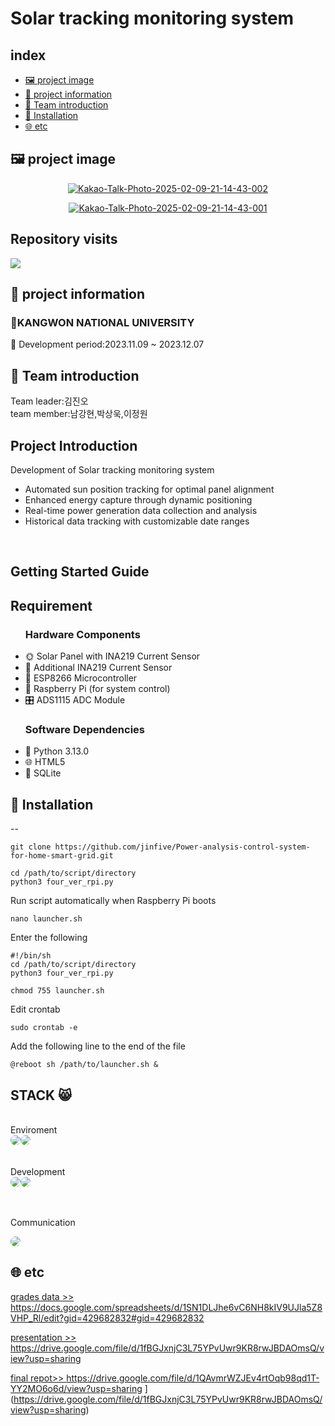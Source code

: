 # Solar tracking monitoring system

## index

- [🖼️ project image](#-project-image)
- [📌 project information](#-project-information)
- [👥 Team introduction](#-Team-introduction)
- [🚀 Installation](#-Installation)
- [🌐 etc](#-etc)

## 🖼️ project image
<div align="center">
  <a href="https://ibb.co/4gs1mHzc"><img src="https://i.ibb.co/LhQNk3mM/Kakao-Talk-Photo-2025-02-09-21-14-43-002.jpg" alt="Kakao-Talk-Photo-2025-02-09-21-14-43-002" border="0"></a>
  
  <a href="https://ibb.co/tTY48YX0"><img src="https://i.ibb.co/Pv1Nw1Q2/Kakao-Talk-Photo-2025-02-09-21-14-43-001.jpg" alt="Kakao-Talk-Photo-2025-02-09-21-14-43-001" border="0"></a>
  <br>
  
</div>



## Repository visits
<a href="https://hits.seeyoufarm.com"><img src="https://hits.seeyoufarm.com/api/count/incr/badge.svg?url=https%3A%2F%2Fgithub.com%2Fjinfive%2FNewProject1&count_bg=%2379C83D&title_bg=%23555555&icon=java.svg&icon_color=%23D7C7C7&title=hits&edge_flat=false"/></a>

## 📌 project information
### KANGWON NATIONAL UNIVERSITY
📖 
Development period:2023.11.09 ~ 2023.12.07
<br>
## 👥 Team introduction
Team leader:김진오
<br>
team member:남강현,박상욱,이정원

## Project Introduction
Development of Solar tracking monitoring system
<ul>
  <li>Automated sun position tracking for optimal panel alignment</li>
  <li>Enhanced energy capture through dynamic positioning</li>
  <li>Real-time power generation data collection and analysis</li>
  <li>Historical data tracking with customizable date ranges</li>
</ul>
<br>
<h2>Getting Started Guide</h2> 

Requirement
--
<ul>
  <h3>Hardware Components</h3>
<li>🌞 Solar Panel with INA219 Current Sensor</li>
<li>🔌 Additional INA219 Current Sensor</li>
<li>📡 ESP8266 Microcontroller</li>
<li>🥧 Raspberry Pi (for system control)</li>
<li>🎛️ ADS1115 ADC Module</li>
<h3>Software Dependencies</h3> 
<li>🐍 Python 3.13.0</li>
<li>🌐 HTML5</li>
<li>💾 SQLite</li>
  
</ul>


## 🚀 Installation
--

```
git clone https://github.com/jinfive/Power-analysis-control-system-for-home-smart-grid.git
```

```
cd /path/to/script/directory
python3 four_ver_rpi.py
```
Run script automatically when Raspberry Pi boots
```
nano launcher.sh
```
Enter the following
```
#!/bin/sh
cd /path/to/script/directory
python3 four_ver_rpi.py
```

```
chmod 755 launcher.sh
```

Edit crontab

```
sudo crontab -e
```
Add the following line to the end of the file

```
@reboot sh /path/to/launcher.sh &
```
## STACK 😸
<br>
Enviroment
<br>
<div style="display: flex; align-items: center;">
  <img src="https://img.shields.io/badge/raspberrypi-A22846?style=for-the-badge&logo=raspberrypi&logoColor=black" style="border-radius:10px">
  <img src="https://img.shields.io/badge/googlecolab-F9AB00?style=for-the-badge&logo=googlecolab&logoColor=white" style="border-radius:10px">
  
</div>
<br><br>
Development
<br>
<div style="display: flex; align-items: center;">
  <img src="https://img.shields.io/badge/python-3776AB?style=for-the-badge&logo=python&logoColor=white" style="border-radius:10px">
  <img src="https://img.shields.io/badge/javascript-F7DF1E?style=for-the-badge&logo=javascript&logoColor=white" style="border-radius:10px">
  
</div>

<br><br>
Communication
<br>
<div style="display: flex; align-items: center;">
  <img src="https://img.shields.io/badge/kakaotalk-FFCD00?style=for-the-badge&logo=kakaotalk&logoColor=white" style="border-radius:10px">
</div>


## 🌐 etc
<a href="https://docs.google.com/spreadsheets/d/1SN1DLJhe6vC6NH8kIV9UJla5Z8VHP_Rl/edit?gid=429682832#gid=429682832" target="_blank">grades data >> https://docs.google.com/spreadsheets/d/1SN1DLJhe6vC6NH8kIV9UJla5Z8VHP_Rl/edit?gid=429682832#gid=429682832</a>

<a href="https://drive.google.com/file/d/1fBGJxnjC3L75YPvUwr9KR8rwJBDAOmsQ/view?usp=sharing" target="_blank">presentation >> https://drive.google.com/file/d/1fBGJxnjC3L75YPvUwr9KR8rwJBDAOmsQ/view?usp=sharing</a>

<a href="https://drive.google.com/file/d/1QAvmrWZJEv4rtOqb98qd1T-YY2MO6o6d/view?usp=sharing" target="_blank">final repot>> https://drive.google.com/file/d/1QAvmrWZJEv4rtOqb98qd1T-YY2MO6o6d/view?usp=sharing</a>
](https://drive.google.com/file/d/1fBGJxnjC3L75YPvUwr9KR8rwJBDAOmsQ/view?usp=sharing)
